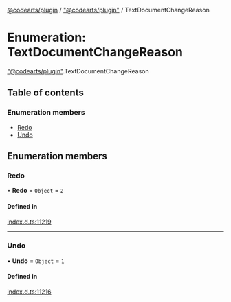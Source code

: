 [@codearts/plugin](../README.md) / ["@codearts/plugin"](../modules/_codearts_plugin_.md) / TextDocumentChangeReason

# Enumeration: TextDocumentChangeReason

["@codearts/plugin"](../modules/_codearts_plugin_.md).TextDocumentChangeReason

## Table of contents

### Enumeration members

- [Redo](codearts_plugin_.TextDocumentChangeReason.md#redo)
- [Undo](codearts_plugin_.TextDocumentChangeReason.md#undo)

## Enumeration members

### Redo

• **Redo** = `Object` = `2`

#### Defined in

[index.d.ts:11219](https://github.com/huaweicloud/cloudide-plugin-api/blob/a4193a8/index.d.ts#L11219)

___

### Undo

• **Undo** = `Object` = `1`

#### Defined in

[index.d.ts:11216](https://github.com/huaweicloud/cloudide-plugin-api/blob/a4193a8/index.d.ts#L11216)
